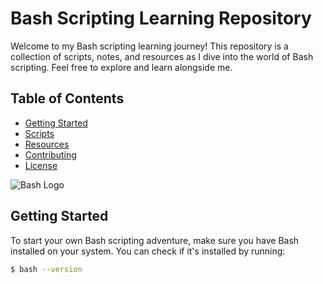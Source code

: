 # Bash Scripting Learning Repository

Welcome to my Bash scripting learning journey! This repository is a collection of scripts, notes, and resources as I dive into the world of Bash scripting. Feel free to explore and learn alongside me.

## Table of Contents
- [Getting Started](#getting-started)
- [Scripts](#scripts)
- [Resources](#resources)
- [Contributing](#contributing)
- [License](#license)

![Bash Logo]([https://media.tenor.com/5ry-200hErMAAAAd/hacker-hacker-man.gif])

## Getting Started

To start your own Bash scripting adventure, make sure you have Bash installed on your system. You can check if it's installed by running:

```bash
$ bash --version
